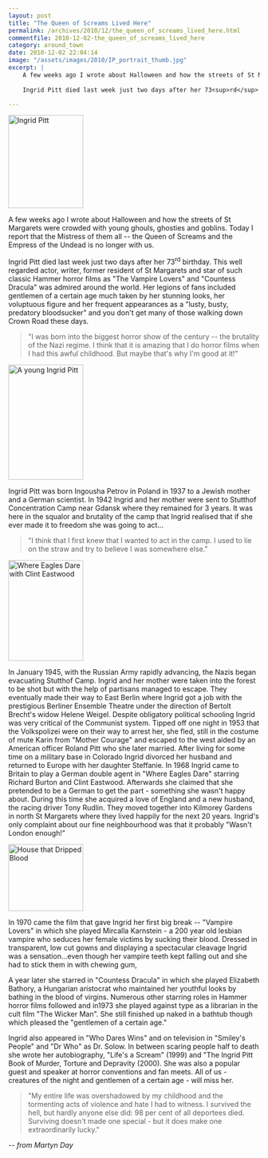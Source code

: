 ```yaml
---
layout: post
title: "The Queen of Screams Lived Here"
permalink: /archives/2010/12/the_queen_of_screams_lived_here.html
commentfile: 2010-12-02-the_queen_of_screams_lived_here
category: around_town
date: 2010-12-02 22:04:14
image: "/assets/images/2010/IP_portrait_thumb.jpg"
excerpt: |
    A few weeks ago I wrote about Halloween and how the streets of St Margarets were crowded with young ghouls, ghosties and goblins. Today I report that the Mistress of them all -- the Queen of Screams and the Empress of the Undead is no longer with us.
    
    Ingrid Pitt died last week just two days after her 73<sup>rd</sup> birthday. This well regarded actor, writer, former resident of St Margarets and star of such classic Hammer horror films as "The Vampire Lovers" and "Countess Dracula" was admired around the world. Her legions of fans included gentlemen of a certain age much taken by her stunning looks, her voluptuous figure and her frequent appearances as a "lusty, busty, predatory bloodsucker" and you don't get many of those walking down Crown Road these days.

---
```


<a href="/assets/images/2010/IP_portrait.jpg" title="See larger version of - Ingrid Pitt"><img src="/assets/images/2010/IP_portrait_thumb.jpg" width="150" height="187" alt="Ingrid Pitt" class="photo right" /></a>

A few weeks ago I wrote about Halloween and how the streets of St Margarets were crowded with young ghouls, ghosties and goblins. Today I report that the Mistress of them all -- the Queen of Screams and the Empress of the Undead is no longer with us.

Ingrid Pitt died last week just two days after her 73<sup>rd</sup> birthday. This well regarded actor, writer, former resident of St Margarets and star of such classic Hammer horror films as "The Vampire Lovers" and "Countess Dracula" was admired around the world. Her legions of fans included gentlemen of a certain age much taken by her stunning looks, her voluptuous figure and her frequent appearances as a "lusty, busty, predatory bloodsucker" and you don't get many of those walking down Crown Road these days.

> "I was born into the biggest horror show of the century -- the brutality of the Nazi regime. I think that it is amazing that I do horror films when I had this awful childhood. But maybe that's why I'm good at it!"

<a href="/assets/images/2010/IP_young.jpg" title="See larger version of - A young Ingrid Pitt"><img src="/assets/images/2010/IP_young_thumb.jpg" width="150" height="231" alt="A young Ingrid Pitt" class="photo right" /></a>

Ingrid Pitt was born Ingousha Petrov in Poland in 1937 to a Jewish mother and a German scientist. In 1942 Ingrid and her mother were sent to Stutthof Concentration Camp near Gdansk where they remained for 3 years. It was here in the squalor and brutality of the camp that Ingrid realised that if she ever made it to freedom she was going to act...

> "I think that I first knew that I wanted to act in the camp. I used to lie on the straw and try to believe I was somewhere else."

<a href="/assets/images/2010/IP_eagles_clint.jpg" title="See larger version of - Where Eagles Dare with Clint Eastwood"><img src="/assets/images/2010/IP_eagles_clint_thumb.jpg" width="150" height="202" alt="Where Eagles Dare with Clint Eastwood" class="photo right" /></a>

In January 1945, with the Russian Army rapidly advancing, the Nazis began evacuating Stutthof Camp. Ingrid and her mother were taken into the forest to be shot but with the help of partisans managed to escape. They eventually made their way to East Berlin where Ingrid got a job with the prestigious Berliner Ensemble Theatre under the direction of Bertolt Brecht's widow Helene Weigel. Despite obligatory political schooling Ingrid was very critical of the Communist system. Tipped off one night in 1953 that the Volkspolizei were on their way to arrest her, she fled, still in the costume of mute Karin from "Mother Courage" and escaped to the west aided by an American officer Roland Pitt who she later married. After living for some time on a military base in Colorado Ingrid divorced her husband and returned to Europe with her daughter Steffanie. In 1968 Ingrid came to Britain to play a German double agent in "Where Eagles Dare" starring Richard Burton and Clint Eastwood. Afterwards she claimed that she pretended to be a German to get the part - something she wasn't happy about. During this time she acquired a love of England and a new husband, the racing driver Tony Rudlin. They moved together into Kilmorey Gardens in north St Margarets where they lived happily for the next 20 years. Ingrid's only complaint about our fine neighbourhood was that it probably "Wasn't London enough!"

<a href="/assets/images/2010/IP_houseblood.jpg" title="See larger version of - House that Dripped Blood"><img src="/assets/images/2010/IP_houseblood_thumb.jpg" width="150" height="134" alt="House that Dripped Blood" class="photo right" /></a>

In 1970 came the film that gave Ingrid her first big break -- "Vampire Lovers" in which she played Mircalla Karnstein - a 200 year old lesbian vampire who seduces her female victims by sucking their blood. Dressed in transparent, low cut gowns and displaying a spectacular cleavage Ingrid was a sensation...even though her vampire teeth kept falling out and she had to stick them in with chewing gum,

A year later she starred in "Countess Dracula" in which she played Elizabeth Bathory, a Hungarian aristocrat who maintained her youthful looks by bathing in the blood of virgins. Numerous other starring roles in Hammer horror films followed and in1973 she played against type as a librarian in the cult film "The Wicker Man". She still finished up naked in a bathtub though which pleased the "gentlemen of a certain age."

Ingrid also appeared in "Who Dares Wins" and on television in "Smiley's People" and "Dr Who" as Dr. Solow. In between scaring people half to death she wrote her autobiography, "Life's a Scream" (1999) and "The Ingrid Pitt Book of Murder, Torture and Depravity (2000). She was also a popular guest and speaker at horror conventions and fan meets. All of us - creatures of the night and gentlemen of a certain age - will miss her.

> "My entire life was overshadowed by my childhood and the tormenting acts of violence and hate I had to witness. I survived the hell, but hardly anyone else did: 98 per cent of all deportees died. Surviving doesn't made one special - but it does make one extraordinarily lucky."

<cite>-- from Martyn Day</cite>
